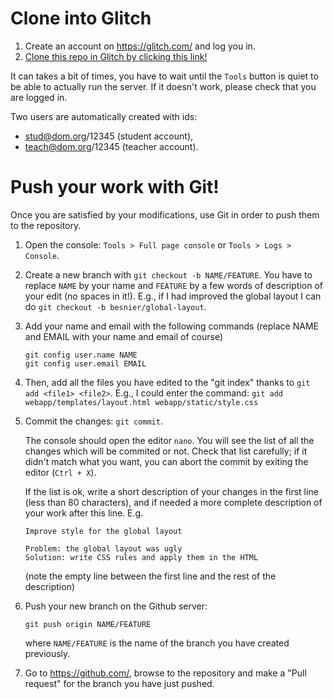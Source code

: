 # Clone into Glitch

1. Create an account on https://glitch.com/ and log you in.
2. [Clone this repo in Glitch by clicking this link!](https://glitch.com/edit/#!/remix/clone-from-repo?REPO_URL=https://github.com/twts-isty-19/the-web-teaching-server.git)

It can takes a bit of times, you have to wait until the `Tools` button is quiet to be able to actually run the server. If it doesn't work, please
check that you are logged in.

Two users are automatically created with ids:
* stud@dom.org/12345 (student account),
* teach@dom.org/12345 (teacher account).

# Push your work with Git!

Once you are satisfied by your modifications, use Git in order
to push them to the repository.

1. Open the console: `Tools > Full page console` or `Tools > Logs > Console`.
1. Create a new branch with `git checkout -b NAME/FEATURE`. You have to replace `NAME` by your name and `FEATURE` by a few words of description of your edit (no spaces in it!). E.g., if I had improved the global layout I can do `git checkout -b besnier/global-layout`.
1. Add your name and email with the following commands (replace NAME and
    EMAIL with your name and email of course)

    ```
    git config user.name NAME
    git config user.email EMAIL
    ```
1. Then, add all the files you have edited to the "git index" thanks to
    `git add <file1> <file2>`. E.g., I could enter the command:
    `git add webapp/templates/layout.html webapp/static/style.css`
1. Commit the changes: `git commit`.

   The console should open the
   editor `nano`. You will see the list of all the changes which will be commited or not. Check that list carefully; if it didn't match
   what you want, you can abort the commit by exiting the editor
   (`Ctrl + X`).

   If the list is ok, write a short description of your changes
   in the first line (less than 80 characters), and if needed a
   more complete description of your work after this line. E.g.

   ```
   Improve style for the global layout

   Problem: the global layout was ugly
   Solution: write CSS rules and apply them in the HTML
   ```
   (note the empty line between the first line and the rest of the
   description)
1. Push your new branch on the Github server:
    ```
    git push origin NAME/FEATURE
    ```
    where `NAME/FEATURE` is the name of the branch you have
    created previously.
1. Go to https://github.com/, browse to the repository and make a
    "Pull request" for the branch you have just pushed.









